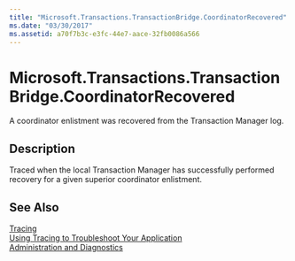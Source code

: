 ```yaml
---
title: "Microsoft.Transactions.TransactionBridge.CoordinatorRecovered"
ms.date: "03/30/2017"
ms.assetid: a70f7b3c-e3fc-44e7-aace-32fb0086a566
---
```

# Microsoft.Transactions.TransactionBridge.CoordinatorRecovered
A coordinator enlistment was recovered from the Transaction Manager log.  
  
## Description  
 Traced when the local Transaction Manager has successfully performed recovery for a given superior coordinator enlistment.  
  
## See Also  
 [Tracing](../../../../../docs/framework/wcf/diagnostics/tracing/index.md)  
 [Using Tracing to Troubleshoot Your Application](../../../../../docs/framework/wcf/diagnostics/tracing/using-tracing-to-troubleshoot-your-application.md)  
 [Administration and Diagnostics](../../../../../docs/framework/wcf/diagnostics/index.md)

